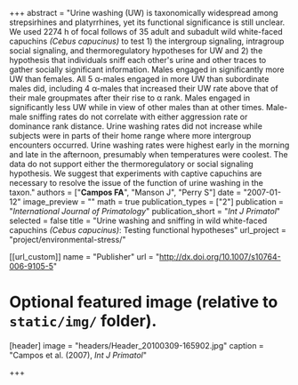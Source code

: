 +++
abstract = "Urine washing (UW) is taxonomically widespread among strepsirhines and platyrrhines, yet its functional significance is still unclear. We used 2274 h of focal follows of 35 adult and subadult wild white-faced capuchins *(Cebus capucinus)* to test 1) the intergroup signaling, intragroup social signaling, and thermoregulatory hypotheses for UW and 2) the hypothesis that individuals sniff each other's urine and other traces to gather socially significant information. Males engaged in significantly more UW than females. All 5 α-males engaged in more UW than subordinate males did, including 4 α-males that increased their UW rate above that of their male groupmates after their rise to α rank. Males engaged in significantly less UW while in view of other males than at other times. Male-male sniffing rates do not correlate with either aggression rate or dominance rank distance. Urine washing rates did not increase while subjects were in parts of their home range where more intergroup encounters occurred. Urine washing rates were highest early in the morning and late in the afternoon, presumably when temperatures were coolest. The data do not support either the thermoregulatory or social signaling hypothesis. We suggest that experiments with captive capuchins are necessary to resolve the issue of the function of urine washing in the taxon."
authors = ["**Campos FA**", "Manson J", "Perry S"]
date = "2007-01-12"
image_preview = ""
math = true
publication_types = ["2"]
publication = "*International Journal of Primatology*"
publication_short = "*Int J Primatol*"
selected = false
title = "Urine washing and sniffing in wild white-faced capuchins *(Cebus capucinus)*: Testing functional hypotheses"
url_project = "project/environmental-stress/"


[[url_custom]]
name = "Publisher"
url = "http://dx.doi.org/10.1007/s10764-006-9105-5"

# Optional featured image (relative to `static/img/` folder).
[header]
image = "headers/Header_20100309-165902.jpg"
caption = "Campos et al. (2007), *Int J Primatol*"

+++
